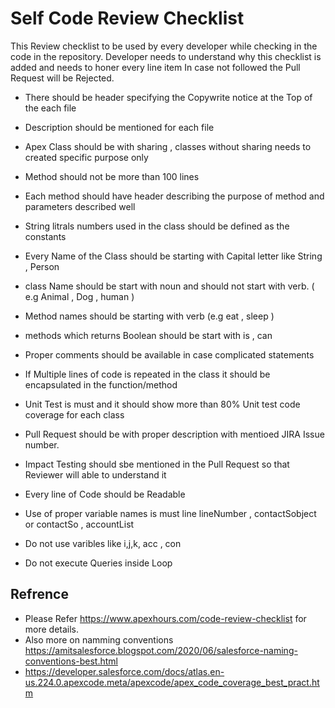 # Self Code Review Checklist

This Review checklist to be used by every developer while checking in the code in the repository.
Developer needs to understand why this checklist is added and needs to honer every line item In case not followed the Pull Request will be Rejected.

* There should be header specifying the Copywrite notice at the Top of the each file

* Description should be mentioned for each file 
 
* Apex Class should be with sharing , classes without sharing needs to created specific purpose only

* Method should not be more than 100 lines 

* Each method should have header describing the purpose of method and parameters described well 

* String litrals numbers used in the class should be defined as the constants  

* Every Name of the Class should be starting with Capital letter like String , Person 

* class Name should be start with noun and should not start with verb. ( e.g Animal , Dog , human )

* Method names should be starting with verb  (e.g eat , sleep  )

* methods which returns Boolean should be start with is , can 

* Proper comments should be available in case complicated statements

* If Multiple lines of code is repeated in the class it should be encapsulated in the function/method

* Unit Test is must and it should show more than 80% Unit test code coverage for each class 

* Pull Request should be with proper description with mentioed JIRA Issue number.
  
* Impact Testing should sbe mentioned in the Pull Request so that Reviewer will able to understand it 

* Every line of Code should be Readable 

* Use of proper variable names is must line lineNumber , contactSobject or contactSo , accountList
  
* Do not use varibles like i,j,k, acc , con

* Do not execute Queries inside Loop

## Refrence 
 * Please Refer https://www.apexhours.com/code-review-checklist for more details.
 * Also more on namming conventions https://amitsalesforce.blogspot.com/2020/06/salesforce-naming-conventions-best.html
 * https://developer.salesforce.com/docs/atlas.en-us.224.0.apexcode.meta/apexcode/apex_code_coverage_best_pract.htm
